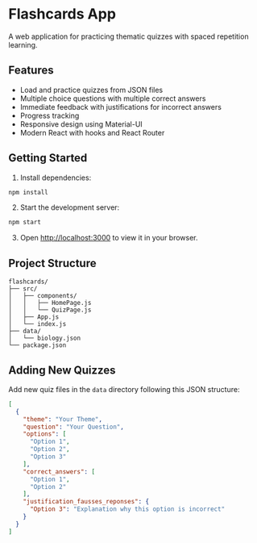 # Flashcards App

A web application for practicing thematic quizzes with spaced repetition learning.

## Features

- Load and practice quizzes from JSON files
- Multiple choice questions with multiple correct answers
- Immediate feedback with justifications for incorrect answers
- Progress tracking
- Responsive design using Material-UI
- Modern React with hooks and React Router

## Getting Started

1. Install dependencies:
```bash
npm install
```

2. Start the development server:
```bash
npm start
```

3. Open [http://localhost:3000](http://localhost:3000) to view it in your browser.

## Project Structure

```
flashcards/
├── src/
│   ├── components/
│   │   ├── HomePage.js
│   │   └── QuizPage.js
│   ├── App.js
│   └── index.js
├── data/
│   └── biology.json
└── package.json
```

## Adding New Quizzes

Add new quiz files in the `data` directory following this JSON structure:

```json
[
  {
    "theme": "Your Theme",
    "question": "Your Question",
    "options": [
      "Option 1",
      "Option 2",
      "Option 3"
    ],
    "correct_answers": [
      "Option 1",
      "Option 2"
    ],
    "justification_fausses_reponses": {
      "Option 3": "Explanation why this option is incorrect"
    }
  }
]
```
